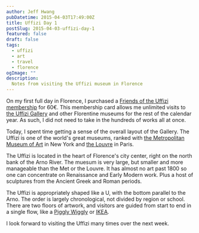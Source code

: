 ```yaml
---
author: Jeff Hwang
pubDatetime: 2015-04-03T17:49:00Z
title: Uffizi Day 1
postSlug: 2015-04-03-uffizi-day-1
featured: false
draft: false
tags:
  - uffizi
  - art
  - travel
  - florence
ogImage: ""
description:
  Notes from visiting the Uffizi museum in Florence
---
```

On my first full day in Florence, I purchased a [Friends of the Uffizi membership](http://www.amicidegliuffizi.it/diventa_socio.php?pg=8&ln=en) for 60€. This membership card allows me unlimited visits to [the Uffizi Gallery](http://en.wikipedia.org/wiki/Uffizi) and other Florentine museums for the rest of the calendar year. As such, I did not need to take in the hundreds of works all at once. 

Today, I spent time getting a sense of the overall layout of the Gallery. The Uffizi is one of the world's great museums, ranked with [the Metropolitan Museum of Art](http://en.wikipedia.org/wiki/Metropolitan_Museum_of_Art) in New York and [the Louvre](http://en.wikipedia.org/wiki/Louvre) in Paris.

The Uffizi is located in the heart of Florence's city center, right on the north bank of the Arno River. The muesum is very large, but smaller and more manageable than the Met or the Louvre. It has almost no art past 1800 so one can concentrate on Renaissance and Early Modern work. Plus a host of sculptures from the Ancient Greek and Roman periods. 

The Uffizi is appropriately shaped like a U, with the bottom parallel to the Arno. The order is largely chronological, not divided by region or school. There are two floors of artwork, and visitors are guided from start to end in a single flow, like a [Piggly Wiggly](http://en.wikipedia.org/wiki/Piggly_Wiggly) or [IKEA](http://en.wikipedia.org/wiki/IKEA). 

I look forward to visiting the Uffizi many times over the next week.

